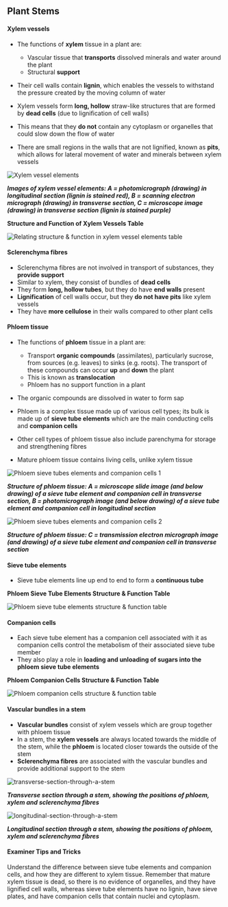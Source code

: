 ## Plant Stems

#### Xylem vessels

* The functions of **xylem** tissue in a plant are:

  + Vascular tissue that **transports** dissolved minerals and water around the plant
  + Structural **support**
* Their cell walls contain **lignin**, which enables the vessels to withstand the pressure created by the moving column of water
* Xylem vessels form **long, hollow** straw-like structures that are formed by **dead cells** (due to lignification of cell walls)
* This means that they **do not** contain any cytoplasm or organelles that could slow down the flow of water
* There are small regions in the walls that are not lignified, known as **pits**, which allows for lateral movement of water and minerals between xylem vessels

![Xylem vessel elements](Xylem-vessel-elements.png)

***Images of xylem vessel elements: A = photomicrograph (drawing) in longitudinal section (lignin is stained red), B = scanning electron micrograph (drawing) in transverse section, C = microscope image (drawing) in transverse section (lignin is stained purple)***

**Structure and Function of Xylem Vessels Table**

![Relating structure & function in xylem vessel elements table](Relating-structure-function-in-xylem-vessel-elements-table.png)

#### Sclerenchyma fibres

* Sclerenchyma fibres are not involved in transport of substances, they **provide support**
* Similar to xylem, they consist of bundles of **dead cells**
* They form **long, hollow tubes**, but they do have **end walls** present
* **Lignification** of cell walls occur, but they **do not have pits** like xylem vessels
* They have **more cellulose** in their walls compared to other plant cells

#### Phloem tissue

* The functions of **phloem** tissue in a plant are:

  + Transport **organic compounds** (assimilates), particularly sucrose, from sources (e.g. leaves) to sinks (e.g. roots). The transport of these compounds can occur **up** and **down** the plant
  + This is known as **translocation**
  + Phloem has no support function in a plant
* The organic compounds are dissolved in water to form sap
* Phloem is a complex tissue made up of various cell types; its bulk is made up of **sieve tube elements** which are the main conducting cells and **companion cells**
* Other cell types of phloem tissue also include parenchyma for storage and strengthening fibres
* Mature phloem tissue contains living cells, unlike xylem tissue

![Phloem sieve tubes elements and companion cells 1](Phloem-sieve-tubes-elements-and-companion-cells-1.png)

***Structure of phloem tissue: A = microscope slide image (and below drawing) of a sieve tube element and companion cell in transverse section, B = photomicrograph image (and below drawing) of a sieve tube element and companion cell in longitudinal section***

![Phloem sieve tubes elements and companion cells 2](Phloem-sieve-tubes-elements-and-companion-cells-2.png)

***Structure of phloem tissue: C = transmission electron micrograph image (and drawing) of a sieve tube element and companion cell in transverse section***

#### Sieve tube elements

* Sieve tube elements line up end to end to form a **continuous tube**

**Phloem Sieve Tube Elements Structure & Function Table**

![Phloem sieve tube elements structure & function table](Phloem-sieve-tube-elements-structure-function-table.png)

#### Companion cells

* Each sieve tube element has a companion cell associated with it as companion cells control the metabolism of their associated sieve tube member
* They also play a role in **loading and unloading of sugars into the phloem sieve tube elements**

**Phloem Companion Cells Structure & Function Table**

![Phloem companion cells structure & function table](Phloem-companion-cells-structure-function-table.png)

#### Vascular bundles in a stem

* **Vascular bundles** consist of xylem vessels which are group together with phloem tissue
* In a stem, the **xylem vessels** are always located towards the middle of the stem, while the **phloem** is located closer towards the outside of the stem
* **Sclerenchyma fibres** are associated with the vascular bundles and provide additional support to the stem

![transverse-section-through-a-stem](transverse-section-through-a-stem.png)

***Transverse section through a stem, showing the positions of phloem, xylem and sclerenchyma fibres***

![longitudinal-section-through-a-stem](longitudinal-section-through-a-stem.png)

***Longitudinal section through a stem, showing the positions of phloem, xylem and sclerenchyma fibres***

#### Examiner Tips and Tricks

Understand the difference between sieve tube elements and companion cells, and how they are different to xylem tissue. Remember that mature xylem tissue is dead, so there is no evidence of organelles, and they have lignified cell walls, whereas sieve tube elements have no lignin, have sieve plates, and have companion cells that contain nuclei and cytoplasm.